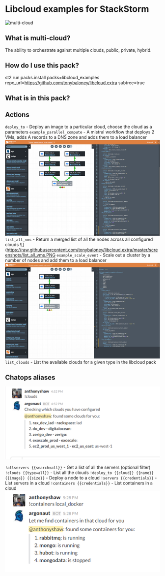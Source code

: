 Libcloud examples for StackStorm
=====
![multi-cloud](http://www.cathyfamily.com/media/48831/peanuts.png)

What is multi-cloud?
----
The ability to orchestrate against multiple clouds, public, private, hybrid.

How do I use this pack?
-----

st2 run packs.install packs=libcloud_examples repo_url=https://github.com/tonybaloney/libcloud.extra subtree=true

What is in this pack?
------

## Actions

`deploy_to` - Deploy an image to a particular cloud, choose the cloud as a parameters
`example_parallel_compute` - A mistral workflow that deploys 2 VMs, adds A records to a DNS zone and adds them to a load balancer
![](https://raw.githubusercontent.com/tonybaloney/libcloud.extra/master/screenshots/example_parallel_compute.PNG)
`list_all_vms` - Return a merged list of all the nodes across all configured clouds
![](https://raw.githubusercontent.com/tonybaloney/libcloud.extra/master/screenshots/list_all_vms.PNG
`example_scale_event` - Scale out a cluster by a number of nodes and add them to a load balancer
![](https://raw.githubusercontent.com/tonybaloney/libcloud.extra/master/screenshots/example_scale_event.PNG)
`list_clouds` - List the available clouds for a given type in the libcloud pack

## Chatops aliases

![Alias example](https://raw.githubusercontent.com/tonybaloney/libcloud.extra/master/screenshots/alias_clouds.PNG)

`!allservers {{search=all}}` - Get a list of all the servers (optional filter)
`!clouds {{type=all}}` - List all the clouds
`!deploy_to {{cloud}} {{name}} {{image}} {{size}}` - Deploy a node to a cloud
`!servers {{credentials}}` - List servers in a cloud
`!containers {{credentials}}` - List containers in a cloud
![](https://raw.githubusercontent.com/tonybaloney/libcloud.extra/master/screenshots/list_containers.PNG)
